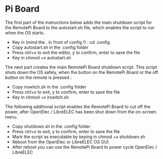 # Pi Board

The first part of the instructions below adds the main shutdown script for the RemotePi Board to the autostart.sh file, which enables the script to run when the OS starts.

* Key in (mind the . in front of config !) :
  cd .config
* Copy autostart.sh in the .config folder
* Press ctrl+x to exit the editor, y to confirm, enter to save the file
* Key in
  chmod +x autostart.sh

The next part creates the main RemotePi Board shutdown script. This script shuts down the OS safely, when the button on the RemotePi Board or the off button on the remote is pressed :

* Copy irswitch.sh in the .config folder
* Press ctrl+x to exit, y to confirm, enter to save the file
* Key in
  chmod +x irswitch.sh

The following additional script enables the RemotePi Board to cut off the power, after OpenElec / LibreELEC has been shut down from the on-screen menu.

* Copy shutdown.sh in the .config folder
* Press ctrl+x to exit, y to confirm, enter to save the file
* Mark the script as executable by keying in
  chmod +x shutdown.sh 
* Reboot from the OpenElec or LibreELEC OS GUI.
* After reboot you can use the RemotePi Board to power cycle OpenElec / LibreELEC